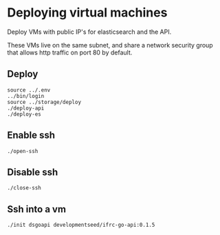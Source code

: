 # Deploying virtual machines

Deploy VMs with public IP's for elasticsearch and the API.

These VMs live on the same subnet, and share a network security group that allows http traffic on port 80 by default.

## Deploy

```(bash)
source ../.env
../bin/login
source ../storage/deploy
./deploy-api
./deploy-es
```

## Enable ssh

```(bash)
./open-ssh
```

## Disable ssh

```(bash)
./close-ssh
```

## Ssh into a vm

```(bash)
./init dsgoapi developmentseed/ifrc-go-api:0.1.5
```
